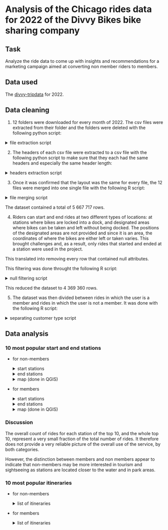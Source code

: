 # Analysis of the Chicago rides data for 2022 of the Divvy Bikes bike sharing company 

## Task

Analyze the ride data to come up with insights and recommendations for a marketing campaign aimed at converting non member riders to members.

## Data used

The [divvy-tripdata](https://divvy-tripdata.s3.amazonaws.com/index.html) for 2022.

## Data cleaning

1. 12 folders were downloaded for every month of 2022. The csv files were extracted from their folder and the folders were deleted with the following python script: 

<details>
  <summary>file extraction script</summary>

```python

import os
import shutil

# set the path to the parent directory where the folders are located
parent_dir = "."

# loop through each folder in the parent directory
for folder_name in os.listdir(parent_dir):

    # create the path for each folder in the parent folder
    folder_path = os.path.join(parent_dir, folder_name)
    
    # check if the item is a directory, if it is not a folder, it skips it
    if os.path.isdir(folder_path):

        # loop through each file in the folder
        for file_name in os.listdir(folder_path):

            # create the path of the element in the subfolder
            file_path = os.path.join(folder_path, file_name)

            # if the element in the subfolder is another folder, the folder is deleted
            if os.path.isdir(file_path):
                 shutil.rmtree(file_path)
            else:
                # otherwise, if it is a file, the file is moved to the parent directory
                shutil.move(file_path, os.path.join(parent_dir, file_name))
                
            # delete the now-empty subfolder
        shutil.rmtree(folder_path)
        
```

</details>
    
2. The headers of each csv file were extracted to a csv file with the following python script to make sure that they each had the same headers and especially the same header length:

<details>
  <summary>headers extraction script</summary>

```python
import csv
import os

# set the path to the parent directory where the files are located
parent_dir = "."

# set the name of the file to which the headers will be extracted
headers_file = "headers.csv"

# initialize the headers list
headers = []

# loop through each file in the parent directory
for file_name in os.listdir(parent_dir):
    file_path = os.path.join(parent_dir, file_name)
    
    # check if the item is a file and ends with .csv
    if os.path.isfile(file_path) and file_name.endswith(".csv"):
        
        # open the file and read the first row
        with open(file_path, "r") as csv_file:
            csv_reader = csv.reader(csv_file)
            row = next(csv_reader)
            
            # add the row to the headers list
            headers.append(row)
            
# write the headers to the headers file
with open(headers_file, "w", newline="") as csv_file:
    csv_writer = csv.writer(csv_file)
    csv_writer.writerows(headers)
```

</details>
    
3. Once it was confirmed that the layout was the same for every file, the 12 files were merged into one single file with the following R script:

<details>
  <summary>file merging script</summary>
  
```r
# Obtain the working directory
work_dir <- getwd()

# set the file names of the CSV files to be merged
csv_files <- c("202201-divvy-tripdata.csv",
               "202202-divvy-tripdata.csv",
               "202203-divvy-tripdata.csv",
               "202204-divvy-tripdata.csv",
               "202205-divvy-tripdata.csv",
               "202206-divvy-tripdata.csv",
               "202207-divvy-tripdata.csv",
               "202208-divvy-tripdata.csv",
               "202209-divvy-tripdata.csv",
               "202210-divvy-tripdata.csv",
               "202211-divvy-tripdata.csv",
               "202212-divvy-tripdata.csv")

# create an empty data frame to store the merged data
merged_data <- data.frame()

# loop through each CSV file and merge the data into the merged_data data frame
for (file in csv_files) {

  # create the file path by concatenating the working directory and the file name
  file_path <- file.path(work_dir, file)
  
  # load the data from the CSV file
  data <- read.csv(file_path)

  # print the number of rows of the loaded data to verify if the number makes sense
  # and hence if the read was successful
  print(nrow(data))

  # merge the data into the final data frame
  merged_data <- rbind(merged_data, data)
}

# print the total number of rows of the data frame containing the data from
# each file
print(nrow(merged_data))

# write the dataframe of the merged data to a csv file
write.csv(merged_data, "merged_data.csv", row.names = FALSE)

```
  
</details>

The dataset contained a total of 5 667 717 rows.

4. Riders can start and end rides at two different types of locations: at stations where bikes are locked into a dock, and designated areas where bikes can be taken and left without being docked. The positions of the designated areas are not provided and since it is an area, the coordinates of where the bikes are either left or taken varies. This brought challenges and, as a result, only rides that started and ended at a station were used in the project. 

This translated into removing every row that contained null attributes.

This filtering was done throught the following R script:

<details>
  <summary>null filtering script</summary>

```r
# load the full dataset into a dataframe
data <- read.csv("merged_data.csv")

# show the head of the dataframe to verify that the read was successful
head(data)

# remove entries that have null values
# this function turned out to be insufficient and did not remove
# all of the rows with empty attribute values
data_without_na <- na.omit(data)


# removing rows where either the start or end station value was
# an empty string completely eliminated rows with null values
data_without_na <- data_without_na[data_without_na$end_station_name != "", ]
data_without_na <- data_without_na[data_without_na$start_station_name != "", ]

# print the number of rows of the datafram for information
print(nrow(data_without_na))

# write the filtered and cleaned dataframe to a csv file
write.csv(data_without_na, "data_without_nulls.csv", row.names = FALSE)

```

</details>

This reduced the dataset to 4 369 360 rows.

5. The dataset was then divided between rides in which the user is a member and rides in which the user is not a member. It was done with the following R script:

<details>
  <summary>separating customer type script</summary>
  
```r
  
library(dplyr)

data <- read.csv("data_without_nulls.csv")

casual_rows <- data[data$member_casual == "casual", ]

write.csv(casual_rows, "data_casual.csv", row.names = FALSE)

member_rows <- data[data$member_casual == "member", ]

write.csv(member_rows, "data_member.csv", row.names = FALSE)
               
```
  
</details>

## Data analysis

### 10 most popular start and end stations

- for non-members
  
  <details>
    <summary>start stations</summary>

  | station_name | start_lat | start_lng | ride_count |
  | ----- | ----- | ----- | ----- |
  | Streeter Dr & Grand Ave | 41.89228 | -87.61204 | 55061 |
  | DuSable Lake Shore Dr & Monroe St | 41.88096 | -87.61674 | 30262 |
  | Millennium Park | 41.88103 | -87.62408 | 23951 |
  | Michigan Ave & Oak St | 41.90087 | -87.62369 | 23761 |
  | DuSable Lake Shore Dr & North Blvd | 41.91176 | -87.62676 | 22157 |
  | Shedd Aquarium | 41.86725 | -87.61538 | 19421 |
  | Theater on the Lake | 41.92628 | -87.63083 | 17333 |
  | Wells St & Concord Ln | 41.91213 | -87.63466 | 14834 |
  | Dusable Harbor | 41.88698 | -87.61281 | 13271 |
  | Clark St & Armitage Ave | 41.91831 | -87.63628 | 12779 |

  </details>

  <details>
    <summary>end stations</summary>
     
  | station_name | start_lat | start_lng | ride_count |
  | ----- | ----- | ----- | ----- |
  | Streeter Dr & Grand Ave | 41.89228 | -87.61204 | 57810 |
  | DuSable Lake Shore Dr & Monroe St | 41.88096 | -87.61674 | 28543 |
  | Millennium Park | 41.88103 | -87.62408 | 25676 |
  | Michigan Ave & Oak St | 41.90087 | -87.62369 | 25373 |
  | DuSable Lake Shore Dr & North Blvd | 41.91176 | -87.62676 | 25305 |
  | Theater on the Lake | 41.92628 | -87.63083 | 18649 |
  | Shedd Aquarium | 41.86725 | -87.61538 | 18047 |
  | Wells St & Concord Ln | 41.91213 | -87.63466 | 14416 |
  | Clark St & Armitage Ave | 41.91831 | -87.63628 | 13030 |
  | Clark St & Lincoln Ave | 41.91569 | -87.6346 | 12852 |

  </details>

  <details>
    <summary>map (done in QGIS)</summary>

  start stations in blue & end stations in orange

  <img src="casual_top_10_start_end_stations.png" width="600" height="500">

  </details>

- for members

  <details>
    <summary>start stations</summary>

  | station_name | start_lat | start_lng | ride_count |
  | ----- | ----- | ----- | ----- |
  | Kingsbury St & Kinzie St | 41.88918 | -87.63851 | 23523 |
  | Clark St & Elm St | 41.90297 | -87.63128 | 20581 |
  | Wells St & Concord Ln | 41.91213 | -87.63466 | 19674 |
  | Clinton St & Washington Blvd | 41.88338 | -87.64117 | 18828 |
  | Loomis St & Lexington St | 41.87219 | -87.6615 | 18252 |
  | Clinton St & Madison St | 41.88223 | -87.64106 | 18007 |
  | University Ave & 57th St | 41.79148 | -87.59986 | 17581 |
  | Ellis Ave & 60th St | 41.7851 | -87.60107 | 17504 |
  | Wells St & Elm St | 41.90311 | -87.63475 | 17496 |
  | Streeter Dr & Grand Ave | 41.89228 | -87.61204 | 16208 |

  </details>

  <details>
    <summary>end stations</summary>

  | station_name | start_lat | start_lng | ride_count |
  | ----- | ----- | ----- | ----- |
  | Kingsbury St & Kinzie St | 41.88918 | -87.63851 | 23213 |
  | Clark St & Elm St | 41.90297 | -87.63128 | 20902 |
  | Wells St & Concord Ln | 41.91213 | -87.63466 | 20272 |
  | Clinton St & Washington Blvd | 41.88338 | -87.64117 | 19496 |
  | Clinton St & Madison St | 41.88223 | -87.64106 | 18520 |
  | University Ave & 57th St | 41.79148 | -87.59986 | 18439 |
  | Loomis St & Lexington St | 41.87219 | -87.6615 | 18065 |
  | Wells St & Elm St | 41.90311 | -87.63475 | 17466 |
  | Ellis Ave & 60th St | 41.7851 | -87.60107 | 17319 |
  | Broadway & Barry Ave | 41.93758 | -87.6441 | 16506 |

  </details>

  <details>
    <summary>map (done in QGIS)</summary>
    
    start stations in blue & end stations in orange
  
    <img src="member_top_10_start_end_stations.png" width="600" height="500">

  </details>

### Discussion

The overall count of rides for each station of the top 10, and the whole top 10, represent a very small fraction of the total number of rides. It therefore does not provide a very reliable picture of the overall use of the service, by both categories.

However, the distinction between members and non members appear to indicate that non-members may be more interested in tourism and sightseeing as stations are located closer to the water and in park areas. 

### 10 most popular itineraries

- for non-members

  <details>
    <summary>list of itineraries</summary>

  | start_station_name | end_station_name | ride_count |
  | ----- | ----- | ----- |
  | Streeter Dr & Grand Ave | Streeter Dr & Grand Ave | 10632 |
  | DuSable Lake Shore Dr & Monroe St | DuSable Lake Shore Dr & Monroe St | 6615 |
  | DuSable Lake Shore Dr & Monroe St | Streeter Dr & Grand Ave | 5100 |
  | Michigan Ave & Oak St | Michigan Ave & Oak St | 4612 |
  | Millennium Park | Millennium Park | 4061 |
  | Montrose Harbor | Montrose Harbor | 2939 |
  | Streeter Dr & Grand Ave | DuSable Lake Shore Dr & Monroe St | 2854 |
  | Streeter Dr & Grand Ave | Millennium Park | 2735 |
  | Shedd Aquarium | Shedd Aquarium | 2479 |
  | DuSable Lake Shore Dr & North Blvd | DuSable Lake Shore Dr & North Blvd | 2439 |

</details>

- for members

  <details>
    <summary>list of itineraries</summary>

  | start_station_name | end_station_name | ride_count |
  | ----- | ----- | ----- |
  | Ellis Ave & 60th St | University Ave & 57th St | 5848 |
  | University Ave & 57th St | Ellis Ave & 60th St | 5544 |
  | Ellis Ave & 60th St | Ellis Ave & 55th St | 5278 |
  | Ellis Ave & 55th St | Ellis Ave & 60th St | 4745 |
  | State St & 33rd St | Calumet Ave & 33rd St | 3268 |
  | Calumet Ave & 33rd St | State St & 33rd St | 3215 |
  | Loomis St & Lexington St | Morgan St & Polk St | 2891 |
  | Morgan St & Polk St | Loomis St & Lexington St | 2876 |
  | University Ave & 57th St | Kimbark Ave & 53rd St | 2267 |
  | Loomis St & Lexington St | Halsted St & Polk St | 2091 |

  </details>
